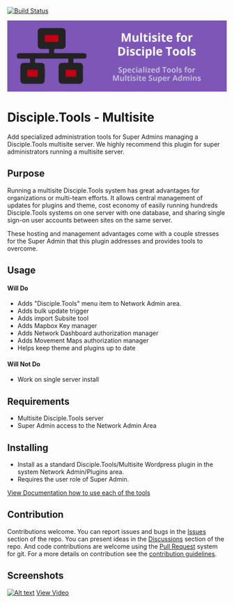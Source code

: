[![Build Status](https://travis-ci.com/DiscipleTools/disciple-tools-multisite.svg?branch=master)](https://travis-ci.com/DiscipleTools/disciple-tools-multisite)

![Plugin Banner](https://raw.githubusercontent.com/DiscipleTools/disciple-tools-multisite/master/includes/admin/multisite-banner.png)
# Disciple.Tools - Multisite

Add specialized administration tools for Super Admins managing a Disciple.Tools multisite server. We highly recommend this plugin
for super administrators running a multisite server.

## Purpose

Running a multisite Disciple.Tools system has great advantages for organizations or multi-team efforts. It allows central
management of updates for plugins and theme, cost economy of easily running hundreds Disciple.Tools systems on one server
with one database, and sharing single sign-on user accounts between sites on the same server.

These hosting and management advantages come with a couple stresses for the Super Admin that this plugin addresses and
provides tools to overcome.

## Usage
#### Will Do

- Adds "Disciple.Tools" menu item to Network Admin area.
- Adds bulk update trigger
- Adds import Subsite tool
- Adds Mapbox Key manager
- Adds Network Dashboard authorization manager
- Adds Movement Maps authorization manager
- Helps keep theme and plugins up to date

#### Will Not Do

- Work on single server install

## Requirements

- Multisite Disciple.Tools server
- Super Admin access to the Network Admin Area

## Installing

- Install as a standard Disciple.Tools/Multisite Wordpress plugin in the system Network Admin/Plugins area.
- Requires the user role of Super Admin.

[View Documentation how to use each of the tools](https://github.com/DiscipleTools/disciple-tools-multisite/wiki/)

## Contribution

Contributions welcome. You can report issues and bugs in the
[Issues](https://github.com/DiscipleTools/disciple-tools-multisite/issues) section of the repo. You can present ideas
in the [Discussions](https://github.com/DiscipleTools/disciple-tools-multisite/discussions) section of the repo. And
code contributions are welcome using the [Pull Request](https://github.com/DiscipleTools/disciple-tools-multisite/pulls)
system for git. For a more details on contribution see the
[contribution guidelines](https://github.com/DiscipleTools/disciple-tools-multisite/blob/master/CONTRIBUTING.md).


## Screenshots

[![Alt text](https://img.youtube.com/vi/i4MLTbsrwSo/maxresdefault.jpg)](https://www.youtube.com/watch?v=i4MLTbsrwSo)
[View Video](https://www.youtube.com/watch?v=i4MLTbsrwSo)

